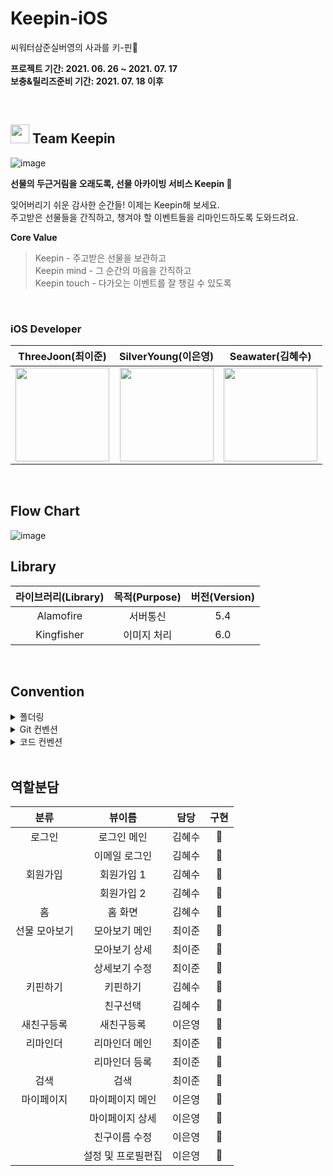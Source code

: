 # Keepin-iOS
씨워터삼준실버영의 사과를 키-핀🍎

**프로젝트 기간: 2021. 06. 26 ~ 2021. 07. 17** <br>
**보충&릴리즈준비 기간: 2021. 07. 18 이후**

<br>

## <img src="https://user-images.githubusercontent.com/68391767/124344822-b25d2100-dc0f-11eb-8f9c-7d4df0ed3647.png" width="30px"> Team Keepin

![image](https://user-images.githubusercontent.com/68391767/129841065-bd3f460c-e452-4b00-8c23-09ef76c60668.png)


**선물의 두근거림을 오래도록, 선물 아카이빙 서비스 Keepin 🎁**

잊어버리기 쉬운 감사한 순간들! 이제는 Keepin해 보세요.<br>
주고받은 선물들을 간직하고, 챙겨야 할 이벤트들을 리마인드하도록 도와드려요.

**Core Value**

> Keepin - 주고받은 선물을 보관하고 <br>
 Keepin mind - 그 순간의 마음을 간직하고 <br>
 Keepin touch - 다가오는 이벤트를 잘 챙길 수 있도록

<br>

### iOS Developer 

|ThreeJoon(최이준)|SilverYoung(이은영)|Seawater(김혜수)|
|:--:|:--:|:--:|
|<img src="https://user-images.githubusercontent.com/68391767/124344959-b2a9ec00-dc10-11eb-80eb-4ca985cc6301.png" width="150px">|<img src="https://user-images.githubusercontent.com/68391767/124344993-ebe25c00-dc10-11eb-9803-3bcef10bda35.png" width="150px">|<img src="https://user-images.githubusercontent.com/68391767/124344892-3dd6b200-dc10-11eb-9ad6-016fff33b616.png" width="150px">|

<br>

## Flow Chart

![image](https://user-images.githubusercontent.com/68391767/129840080-92014809-699f-443d-b9ec-c069c7521b76.png)

## Library

|라이브러리(Library)|목적(Purpose)|버전(Version)|
|:--:|:--:|:--:|
|Alamofire|서버통신|5.4|
|Kingfisher|이미지 처리|6.0|

<br>

## Convention

<details>
<summary>폴더링</summary>
<div markdown="1">

```
🗂 Configuration/

  - Constants.swift : API Constants 저장, 싱글턴으로 변수 생성

  - Base/ 🗂 : 뷰 컨트롤러에서 공통되는 부분 분리 (클래스 상속해서 사용)
			
    - BaseViewController.swift (ex. class HomeViewController: BaseViewController {} )

  - Extension/ 🗂 : Extension을 통해 기능 확장한 파일 저장

    - UIColor+.swift
    - UIButton+.swift
    - UIView+MakeAlert.swift
    - ...

  - Secret/ 🗂 : git에 올라가면 안되는 파일 저장 (ex. token)

  - CommonClass/ 🗂 : 커스텀 클래스, 스트럭트 저장
			
    - Device.swift : ex) 디바이스 크기, 여백 정보 담은 struct

🗂 Sources/
	
  - 뷰1/ 🗂  : 뷰 단위로 폴더링                       
		
    - HomeStoryboard.xib : xib 파일

    - HomeViewController.swift : 뷰 컨트롤러 (xib와 1대1 매칭)

    - Cell/ 🗂 : 셀 관련 파일 저장 like CollectionView Cells, TableView Cells 
      
      - (ex. ~CVC.swift, ~TVC.swift, ~CVC.xib, ~TVC.xib)
			
    - DataManager/ 🗂  : 네트워크 파일 저장 (ex. ~DataManager.swift)

    - DataModel/ 🗂 : 데이터 모델 저장 (ex. ~Request.swift - 보내는거, ~Response.swift - 받는거)
		
  - 뷰2/ 🗂
		
  - 뷰3/ 🗂
		
  - ...

- AppDelegate.swift

- SceneDelegate.swift

- Assets.xcassets

- LaunchScreen.storyboard

- Info.plist
```



</div>
</details>

<details>
<summary>Git 컨벤션</summary>
<div markdown="1">

  <br>
  커밋컨벤션: [커밋타입] #이슈번호 설명(한글)
  
  <br>
  
  
```
[feat] 기능추가시
[fix] 버그 수정
[docs] 문서 수정
[style] 코드 포맷팅, 세미콜론 누락, 코드 변경이 없는 경우
[refactor] 코드 리팩토링 (이해하기 쉬운 구조로 변경하며 기능의 변경은 없다.)
[test] 테스트 코드, 리팩토링 테스트 코드 추가
[chore] 빌드 업무 수정, 패키지 매니저 수정
  ```
  
 <br> 
  브랜치 전략
  <br>
  
  ```
  develop
  ㄴ dev_yijoon
  ㄴ dev_silver
  ㄴ dev_seawater
 ```
  
  <br>
  ISSUE: [prefix] description(한글로)
  <br>
  
  ```
  prefix 소문자
  description 한글
  ```
  
</div>
</details>

<details>
<summary>코드 컨벤션</summary>
<div markdown="1">

## 파일이름

- tableView - TV
- tableViewCell - TVC
- collectionView- CV
- collectionView Cell - CVC
- viewController - VC
- navigationController - NVC
- **파일이름앞에 꼭 뷰이름 붙이기!**

## **최대 줄 길이**

- 한 줄은 최대 99자를 넘지 않아야 합니다.

    Xcode의 **Preferences → Text Editing → Display**의 'Page guide at column' 옵션을 활성화하고 99자로 설정하면 편리합니다.

## **빈 줄**

- 빈 줄에는 공백이 포함되지 않도록 합니다.
- 모든 파일은 빈 줄로 끝나도록 합니다.
- MARK 구문 위와 아래에는 공백이 필요합니다.

    ```swift
    class{
    	//MARK: - Custom Variables
    	
    	
    	
    	//MARK: - IBOutlets

    	@IBOutlet
    	@IBOutlet
    	
    	//MARK: - LifeCycle Methods

    	override func viewDidLoad(){
    	
    	}
    	
    	//MARK: - Custom Methods
    	
    	//MARK: - @objc Methods
    	
    	//MARK: - IBActions
    }
    //MARK: - UITableViewDelegate

    //MARK: - UITableViewDatasource

    //MARK: - Server Functions
    ```

## **임포트**

모듈 임포트는 알파벳 순으로 정렬합니다. 내장 프레임워크를 먼저 임포트하고, 빈 줄로 구분하여 서드파티 프레임워크를 임포트합니다.

```swift
import UIKit

import SwiftyColor
import SwiftyImage
import Then
import URLNavigator
```

## **네이밍**

### **클래스**

- 클래스 이름에는 UpperCamelCase를 사용합니다.
- 클래스 이름에는 접두사Prefix를 붙이지 않습니다.

### **함수**

- 함수 이름에는 lowerCamelCase를 사용합니다.
- Action 함수의 네이밍은 '주어 + 동사 + 목적어' 형태를 사용합니다. **지키면 좋다**
    - Tap(눌렀다 뗌)*, clicked는  `UIControlEvents`의 `.touchUpInside`에 대응하고, *Press(누름)*는 `.touchDown`에 대응합니다.
    - will~*은 특정 행위가 일어나기 직전이고, *did~*는 특정 행위가 일어난 직후입니다.
    - should~*는 일반적으로 `Bool`을 반환하는 함수에 사용됩니다.

    **좋은 예:**

    ```swift
    func backButtonDidTap() {
      // ...
    }
    ```

    **나쁜 예:**

    ```swift
    func back() {
      // ...
    }
    func pressBack() {
      // ...
    }
    ```

### **변수**

- 변수 이름에는 lowerCamelCase를 사용합니다.

### **상수**

- 상수 이름에는 lowerCamelCase를 사용합니다.

    **좋은 예:**

    ```swift
    let maximumNumberOfLines = 3
    ```

    **나쁜 예:**

    ```swift
    let kMaximumNumberOfLines = 3
    let MAX_LINES = 3
    ```

### **열거형**

- enum의 각 case에는 lowerCamelCase를 사용합니다.

    **좋은 예:**

    ```swift
    enum Result {
      case .success
      case .failure
    }
    ```

    **나쁜 예:**

    ```swift
    enum Result {
      case .Success
      case .Failure
    }
    ```

### **약어**

- 약어로 시작하는 경우 소문자로 표기하고, 그 외의 경우에는 항상 대문자로 표기합니다.

    **좋은 예:**

    ```swift
    let userID: Int?
    let html: String?
    let websiteURL: URL?
    let urlString: String?
    ```

    **나쁜 예:**

    ```swift
      let userId: Int?
      let HTML: String?
      let websiteUrl: NSURL?
      let URLString: String?
    ```

    ### **Delegate**

    - Delegate 메서드는 프로토콜명으로 네임스페이스를 구분합니다.

        **좋은 예:**

        ```swift
        protocol UserCellDelegate {
          func userCellDidSetProfileImage(_ cell: UserCell)
          func userCell(_ cell: UserCell, didTapFollowButtonWith user: User)
        }
        ```

        **나쁜 예:**

        ```swift
        protocol UserCellDelegate {
          func didSetProfileImage()
          func followPressed(user: User)

          // `UserCell`이라는 클래스가 존재할 경우 컴파일 에러 발생
          func UserCell(_ cell: UserCell, didTapFollowButtonWith user: User)
        }
        ```

    ## **타입**

    - `Array<T>`와 `Dictionary<T: U>` 보다는 `[T]`, `[T: U]`를 사용합니다.

        **좋은 예:**

        ```swift
        var messages: [String]?
        var names: [Int: String]?
        ```

    ## **주석**

    - `//`를 사용해서 문서화에 사용되는 주석을 남깁니다.

        ```swift
        // 사용자 프로필을 그려주는 뷰
        class ProfileView: UIView {

          // 사용자 닉네임을 그려주는 라벨
          var nameLabel: UILabel!
        }
        ```

    ### UpperCamalCase

    - 클래스
    - 구조체
    - 익스텐션
    - 프로토콜
    - 열거형

    ### lowerCamelCase

    - 함수
    - 메서드
    - 인스턴스

</div>
</details>
  
<br>
  
## 역할분담

|분류|뷰이름|담당|구현|
|:--:|:--:|:--:|:--:|
|로그인|로그인 메인|김혜수|🎁|
  ||이메일 로그인|김혜수|🎁|
  |회원가입|회원가입 1|김혜수|🎁|
  ||회원가입 2|김혜수|🎁|
  |홈|홈 화면|김혜수|🎁|
  |선물 모아보기|모아보기 메인|최이준|🎁|
  ||모아보기 상세|최이준|🎁|
  ||상세보기 수정|최이준|🎁|
  |키핀하기|키핀하기|김혜수|🎁|
  ||친구선택|김혜수|🎁|
  |새친구등록|새친구등록|이은영|🎁|
  |리마인더|리마인더 메인|최이준|🎁|
  ||리마인더 등록|최이준|🎁|
  |검색|검색|최이준|🎁|
  |마이페이지|마이페이지 메인|이은영|🎁|
  ||마이페이지 상세|이은영|🎁|
  ||친구이름 수정|이은영|🎁|
  ||설정 및 프로필편집|이은영|🎁|
  
  
